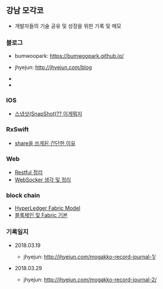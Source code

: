 ## 강남 모각코


- 개발자들의 기술 공유 및 성장을 위한 기록 및 메모


### 블로그 

- bumwoopark: 
https://bumwoopark.github.io/

- jhyejun:
<http://jhyejun.com/blog>

- 

- 



### IOS 

- [스냅샷(SnapShot)?? 이게뭐지](https://bumwoopark.github.io/blog/2017/06/01/SnapshotView/)





### RxSwift

- [share을 쓰게된 간단한 이유](https://bumwoopark.github.io/blog/2018/03/08/share/)


### Web

- [Restful 정리](https://bumwoopark.github.io/blog/2018/03/13/restful/)
- [WebSocker 생각 및 정리](https://bumwoopark.github.io/blog/2018/03/19/websocket/)

### block chain

- [HyperLedger Fabric Model](https://bumwoopark.github.io/blog/2018/04/02/fabricmodel/)
- [블록체인 및 Fabric 기본](https://bumwoopark.github.io/blog/2018/04/10/FabricBasic/)

### 기록일지
- 2018.03.19
    - jhyejun:
    <http://jhyejun.com/mogakko-record-journal-1/>

- 2018.03.29
    - jhyejun:
    <http://jhyejun.com/mogakko-record-journal-2/>
